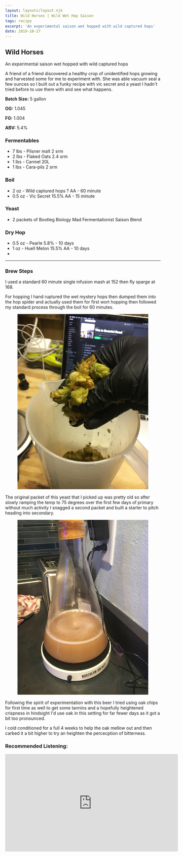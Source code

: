 ```yaml
---
layout: layouts/layout.njk
title: Wild Horses | Wild Wet Hop Saison
tags: recipe
excerpt: 'An experimental saison wet hopped with wild captured hops'
date: 2019-10-27
---
```


## Wild Horses
An experimental saison wet hopped with wild captured hops

A friend of a friend discovered a healthy crop of unidentified hops growing and harvested some for me to experiment with. She was able vacuum seal a few ounces so I built out a funky recipe with vic secret and a yeast I hadn't tried before to use them with and see what happens.

<section class='recipe'>

**Batch Size:** 5 gallon

**OG:** 1.045

**FG:** 1.004

**ABV:** 5.4%

### Fermentables
- 7 lbs - Pilsner malt 2 srm
- 2 lbs - Flaked Oats 2.4 srm
- 1 lbs - Carmel 20L 
- 1 lbs - Cara-pils 2 srm
	
### Boil
- 2 oz - Wild captured hops ? AA - 60 minute 
- 0.5 oz - Vic Secret 15.5% AA - 15 minute

### Yeast
- 2 packets of Bootleg Biology Mad Fermentationist Saison Blend

### Dry Hop
- 0.5 oz - Pearle 5.8% - 10 days
- 1 oz - Huell Melon 15.5% AA - 10 days
- 

---
### Brew Steps
I used a standard 60 minute single infusion mash at 152 then fly sparge at 168.

For hopping I hand ruptured the wet mystery hops then dumped them into the hop spider and actually used them for first wort hopping then followed my standard process through the boil for 60 minutes. 

<figure class="post-image">
	<img src="ruptured-wild-hops.jpg" />
</figure>

The original packet of this yeast that I picked up was pretty old so after slowly ramping the temp to 75 degrees over the first few days of primary without much activity I snagged a second packet and built a starter to pitch heading into secondary. 

<figure class="post-image">
	<img src="starter.jpg" />
</figure>


Following the spirit of experimentation with this beer I tried using oak chips for first time as well to get some tannins and a hopefully heightened crispness in hindsight I'd use oak in this setting for far fewer days as it got a bit too pronounced.

I cold conditioned for a full 4 weeks to help the oak mellow out and then carbed it a bit higher to try an heighten the percecption of bitterness. 

</section>

### Recommended Listening:

<iframe width="560" height="315" src="https://www.youtube.com/embed/sCpCmt0OXNc" frameborder="0" allow="accelerometer; autoplay; encrypted-media; gyroscope; picture-in-picture" allowfullscreen></iframe>